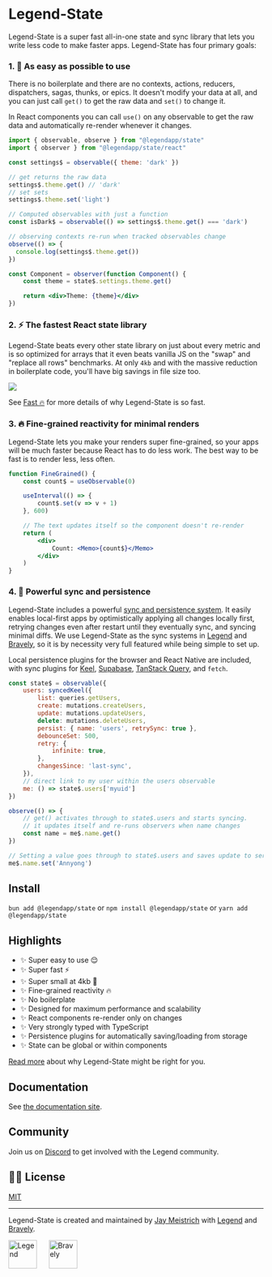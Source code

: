 # Legend-State

Legend-State is a super fast all-in-one state and sync library that lets you write less code to make faster apps. Legend-State has four primary goals:

### 1. 🦄 As easy as possible to use

There is no boilerplate and there are no contexts, actions, reducers, dispatchers, sagas, thunks, or epics. It doesn't modify your data at all, and you can just call `get()` to get the raw data and `set()` to change it.

In React components you can call `use()` on any observable to get the raw data and automatically re-render whenever it changes.

```jsx
import { observable, observe } from "@legendapp/state"
import { observer } from "@legendapp/state/react"

const settings$ = observable({ theme: 'dark' })

// get returns the raw data
settings$.theme.get() // 'dark'
// set sets
settings$.theme.set('light')

// Computed observables with just a function
const isDark$ = observable(() => settings$.theme.get() === 'dark')

// observing contexts re-run when tracked observables change
observe(() => {
  console.log(settings$.theme.get())
})

const Component = observer(function Component() {
    const theme = state$.settings.theme.get()

    return <div>Theme: {theme}</div>
})
```

### 2. ⚡️ The fastest React state library

Legend-State beats every other state library on just about every metric and is so optimized for arrays that it even beats vanilla JS on the "swap" and "replace all rows" benchmarks. At only `4kb` and with the massive reduction in boilerplate code, you'll have big savings in file size too.

<p>
    <img src="https://www.legendapp.com/img/dev/state/times.png" />
</p>

See [Fast 🔥](https://www.legendapp.com/open-source/state/v3/intro/fast/) for more details of why Legend-State is so fast.

### 3. 🔥 Fine-grained reactivity for minimal renders

Legend-State lets you make your renders super fine-grained, so your apps will be much faster because React has to do less work. The best way to be fast is to render less, less often.

```jsx
function FineGrained() {
    const count$ = useObservable(0)

    useInterval(() => {
        count$.set(v => v + 1)
    }, 600)

    // The text updates itself so the component doesn't re-render
    return (
        <div>
            Count: <Memo>{count$}</Memo>
        </div>
    )
}
```

### 4. 💾 Powerful sync and persistence

Legend-State includes a powerful [sync and persistence system](../../usage/persist-sync). It easily enables local-first apps by optimistically applying all changes locally first, retrying changes even after restart until they eventually sync, and syncing minimal diffs. We use Legend-State as the sync systems in [Legend](https://legendapp.com) and [Bravely](https://bravely.io), so it is by necessity very full featured while being simple to set up.

Local persistence plugins for the browser and React Native are included, with sync plugins for [Keel](https://www.keel.so), [Supabase](https://www.supabase.com), [TanStack Query](https://tanstack.com/query), and `fetch`.

```js
const state$ = observable({
    users: syncedKeel({
        list: queries.getUsers,
        create: mutations.createUsers,
        update: mutations.updateUsers,
        delete: mutations.deleteUsers,
        persist: { name: 'users', retrySync: true },
        debounceSet: 500,
        retry: {
            infinite: true,
        },
        changesSince: 'last-sync',
    }),
    // direct link to my user within the users observable
    me: () => state$.users['myuid']
})

observe(() => {
    // get() activates through to state$.users and starts syncing.
    // it updates itself and re-runs observers when name changes
    const name = me$.name.get()
})

// Setting a value goes through to state$.users and saves update to server
me$.name.set('Annyong')
```

## Install

`bun add @legendapp/state` or `npm install @legendapp/state` or `yarn add @legendapp/state`

## Highlights

- ✨ Super easy to use 😌
- ✨ Super fast ⚡️
- ✨ Super small at 4kb 🐥
- ✨ Fine-grained reactivity 🔥
- ✨ No boilerplate
- ✨ Designed for maximum performance and scalability
- ✨ React components re-render only on changes
- ✨ Very strongly typed with TypeScript
- ✨ Persistence plugins for automatically saving/loading from storage
- ✨ State can be global or within components

[Read more](https://www.legendapp.com/open-source/state/v3/intro/why/) about why Legend-State might be right for you.

## Documentation

See [the documentation site](https://www.legendapp.com/open-source/state/).

## Community

Join us on [Discord](https://discord.gg/5CBaNtADNX) to get involved with the Legend community.

## 👩‍⚖️ License

[MIT](LICENSE)

---

Legend-State is created and maintained by [Jay Meistrich](https://github.com/jmeistrich) with [Legend](https://www.legendapp.com) and [Bravely](https://www.bravely.io).

<p>
    <a href="https://www.legendapp.com"><img src="https://www.legendapp.com/img/LogoTextOnWhite.png" height="56" alt="Legend" /></a>
    <span>&nbsp;&nbsp;&nbsp;&nbsp;</span>
    <a href="https://www.bravely.io"><img src="https://www.legendapp.com/img/bravely-logo.png" height="56" alt="Bravely" /></a>
</p>
